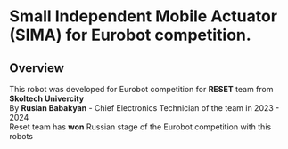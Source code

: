 # Small Independent Mobile Actuator (SIMA) for Eurobot competition.

## Overview

This robot was developed for Eurobot competition for **RESET** team from **Skoltech Univercity**\
By **Ruslan Babakyan** - Chief Electronics Technician of the team in 2023 - 2024 \
Reset team has **won** Russian stage of the Eurobot competition with this robots
